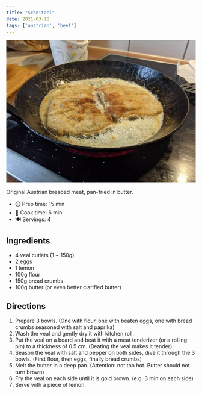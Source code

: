 ```yaml
---
title: "Schnitzel"
date: 2021-03-18
tags: ['austrian', 'beef']
---
```


![schnitzel](/recipes/pix/schnitzel.webp)

Original Austrian breaded meat, pan-fried in butter.

- ⏲️ Prep time: 15 min
- 🍳 Cook time: 6 min
- 🍽️ Servings: 4

## Ingredients

- 4 veal cutlets (1 ~ 150g)
- 2 eggs
- 1 lemon
- 100g flour
- 150g bread crumbs
- 100g butter (or even better clarified butter)

## Directions

1. Prepare 3 bowls. (One with flour, one with beaten eggs, one with bread crumbs seasoned with salt and paprika)
2. Wash the veal and gently dry it with kitchen roll.
3. Put the veal on a board and beat it with a meat tenderizer (or a rolling pin) to a thickness of 0.5 cm. (Beating the veal makes it tender)
4. Season the veal with salt and pepper on both sides, dive it through the 3 bowls. (First flour, then eggs, finally bread crumbs)
5. Melt the butter in a deep pan. (Attention: not too hot. Butter should not turn brown)
6. Fry the veal on each side until it is gold brown. (e.g. 3 min on each side)
7. Serve with a piece of lemon.
